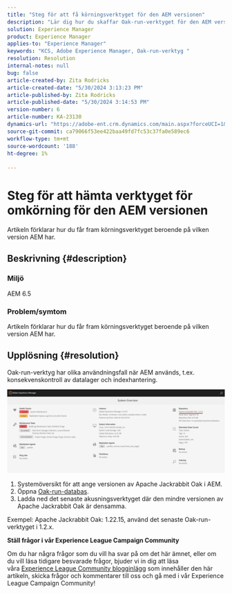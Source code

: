 ```yaml
---
title: "Steg för att få körningsverktyget för den AEM versionen"
description: "Lär dig hur du skaffar Oak-run-verktyget för den AEM versionen"
solution: Experience Manager
product: Experience Manager
applies-to: "Experience Manager"
keywords: "KCS, Adobe Experience Manager, Oak-run-verktyg "
resolution: Resolution
internal-notes: null
bug: false
article-created-by: Zita Rodricks
article-created-date: "5/30/2024 3:13:23 PM"
article-published-by: Zita Rodricks
article-published-date: "5/30/2024 3:14:53 PM"
version-number: 6
article-number: KA-23130
dynamics-url: "https://adobe-ent.crm.dynamics.com/main.aspx?forceUCI=1&pagetype=entityrecord&etn=knowledgearticle&id=4042e426-971e-ef11-840a-000d3a372703"
source-git-commit: ca79066f53ee422baa49fd7fc53c37fa0e589ec6
workflow-type: tm+mt
source-wordcount: '188'
ht-degree: 1%

---
```


# Steg för att hämta verktyget för omkörning för den AEM versionen


Artikeln förklarar hur du får fram körningsverktyget beroende på vilken version AEM har.

## Beskrivning {#description}


### Miljö

AEM 6.5

### Problem/symtom

Artikeln förklarar hur du får fram körningsverktyget beroende på vilken version AEM har.


## Upplösning {#resolution}


Oak-run-verktyg har olika användningsfall när AEM används, t.ex. konsekvenskontroll av datalager och indexhantering.

![](assets/9c19e0e0-dc7d-ee11-8179-6045bd006a22.png)

1. Systemöversikt för att ange versionen av Apache Jackrabbit Oak i AEM.
2. Öppna [Oak-run-databas](https://repo1.maven.org/maven2/org/apache/jackrabbit/oak-run/).
3. Ladda ned det senaste akusningsverktyget där den mindre versionen av Apache Jackrabbit Oak är densamma.


Exempel: Apache Jackrabbit Oak: 1.22.15, använd det senaste Oak-run-verktyget i 1.2.x.



<b>Ställ frågor i vår Experience League Campaign Community</b>

Om du har några frågor som du vill ha svar på om det här ämnet, eller om du vill läsa tidigare besvarade frågor, bjuder vi in dig att läsa våra [Experience League Community blogginlägg](https://experienceleaguecommunities.adobe.com/t5/adobe-experience-manager-blogs/introducing-top-kcs-articles-curated-for-your-aem/ba-p/672734#M1180) som innehåller den här artikeln, skicka frågor och kommentarer till oss och gå med i vår Experience League Campaign Community!


